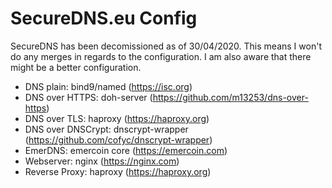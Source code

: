 # SecureDNS.eu Config

SecureDNS has been decomissioned as of 30/04/2020. This means I won't do any merges in regards to the configuration. I am also aware that there might be a better configuration.

- DNS plain: bind9/named (https://isc.org)
- DNS over HTTPS: doh-server (https://github.com/m13253/dns-over-https)
- DNS over TLS: haproxy (https://haproxy.org)
- DNS over DNSCrypt: dnscrypt-wrapper (https://github.com/cofyc/dnscrypt-wrapper)
- EmerDNS: emercoin core (https://emercoin.com)
- Webserver: nginx (https://nginx.com)
- Reverse Proxy: haproxy (https://haproxy.org)
